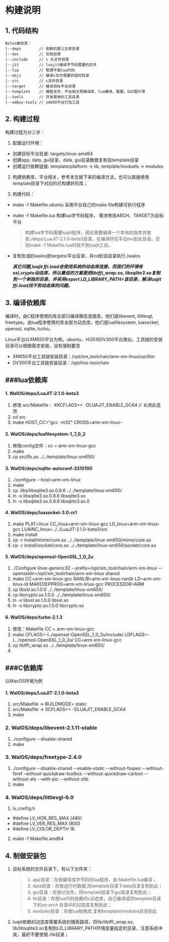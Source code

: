 # 构建说明

## 1. 代码结构
```
Walos根目录：
|--deps        // 依赖的第三方库目录
|--doc         // 文档目录
|--include     // c 头文件目录
|--jit         // luajit编译字节码需要的文件
|--lua         // 管理平面lua代码
|--objs        // 编译c文件需要的临时目录
|--src         // c文件目录
|--target      // 编译目标平台目录
|--template    // 模板文件，平台相关预编译库、lua模块、数据，GUI图片等
|--tools       // 开发使用的工具目录
|--xm6xx-tools // xm650平台打包工具
```

## 2. 构建过程
构建过程为分三步：
1. 配置运行环境：
- 创建目标平台目录: targets/linux-amd64 
- 创建app, data, gui目录，data, gui目录数据复制自template目录
- 创建运行依赖链接: template/platform -> lib, template/moduels -> modules

2. 构建依赖库，平台相关，参考本文接下来的编译方法，也可以直接使用template目录下对应的已构建好的库；

3. 构建代码：
- make -f Makefile.ubuntu 采用平台自己的make file构建可执行程序
- make -f Makefile.lua 构建lua字节码程序， 需求修改ARCH、TARGET为目标平台 
   >构建lua字节码需要luajit程序，因此需要编译一个本地的版本并放到./deps/LuaJIT-2.1.0-beta3目录，在编译好后手动mv到此目录，否则make -f Makefile.lua时找不到luajit工具。
- 复制生成的walos到targets/平台目录，并cd到该目录执行./walos

   ***其它问题,luajit ffi.load会使用系统的动态库连接，而我们的环境有ssl,crypto动态库，所以最佳的方案是把libtffi_wrap.so, libsqlite3.so复制到一个单独的目录，并采用export LD_LIBRARY_PATH=该目录，解决luajit ffi.load找不到动态库的问题。***

## 3. 编译依赖库
编译时，由C程序使用的库全部只编译静态连接库，他们是libevent, littlevgl, freetype。由lua程序使用的库全部为动态库，他们是luafilesystem, luasocket, openssl, sqlite, turbo。

Linux平台以XM650平台为例，ubuntu、Hi3516DV300平台类似，工具链的安装目录可以根据需求安装，没有强制要求
- XM650平台工具链安装目录：/opt/xm_toolchain/arm-xm-linux/usr/bin
- DV300平台工具链安装目录：/opt/hisi-toolchain

###lua依赖库
--------------

#### 1. WalOS/deps/LuaJIT-2.1.0-beta3
1. 修改 src/Makefile：
   #XCFLAGS+= -DLUAJIT_ENABLE_GC64     // 关闭此选项
2. cd src 
3. make HOST_CC="gcc -m32" CROSS=arm-xm-linux-

#### 2. WalOS/deps/luafilesystem-1_7_0_2
1. 修改config文件：cc = arm-xm-linux-gcc
2. make
3. cp src/lfs.so ../../template/linux-xm650/

#### 3. WalOS/deps/sqlite-autoconf-3310100
1. ./configure --host=arm-xm-linux
2. make 
3. cp .libs/libsqlite3.so.0.8.6 ../../template/linux-xm650/
4. ln -s libsqlite3.so.0.8.6 libsqlite3.so
5. ln -s libsqlite3.so.0.8.6 libsqlite3.so.0

#### 4. WalOS/deps/luasocket-3.0-rc1
1. make PLAT=linux CC_linux=arm-xm-linux-gcc LD_linux=arm-xm-linux-gcc LUAINC_linux=../../LuaJIT-2.1.0-beta3/src
2. make install
3. cp -r install/mime/core.so ../../template/linux-xm650/mime/core.so
4. cp -r install/socket/core.so ../../template/linux-xm650/socket/core.so

#### 5. WalOS/deps/openssl-OpenSSL_1_0_2u
1.  ./Configure linux-generic32 --prefix=/opt/xm_toolchain/arm-xm-linux --openssldir=/opt/xm_toolchain/arm-xm-linux shared
2. make CC=arm-xm-linux-gcc RANLIB=arm-xm-linux-ranlib LD=arm-xm-linux-ld MAKEDEPPROG=arm-xm-linux-gcc        PROCESSOR=ARM
3. cp libssl.so.1.0.0 ../../template/linux-xm650/
4. cp libcrypto.so.1.0.0 ../../template/linux-xm650/
5. ln -s libssl.so.1.0.0 libssl.so
6. ln -s libcrypto.so.1.0.0 libcrypto.so

#### 6. WalOS/deps/turbo-2.1.3
1. 修改：Makefile
   CC = arm-xm-linux-gcc
2.  make CFLAGS=-I../openssl-OpenSSL_1_0_2u/include/ LDFLAGS=-L../openssl-OpenSSL_1_0_2u/ CC=arm-xm-linux-gcc
3. cp libtffi_wrap.so ../../template/linux-xm650/
4. 

###C依赖库
-------------

以MacOS环境为例
#### 1. WalOS/deps/LuaJIT-2.1.0-beta3
1. src/Makefile -> BUILDMODE= static 
2. src/Makefile -> XCFLAGS+= -DLUAJIT_ENABLE_GC64 
3. make

### 2. WalOS/deps/libevent-2.1.11-stable
1. ./configure --disable-shared
2. make

### 3. WalOS/deps/freetype-2.4.0
1. ./configure --disable-shared --enable-static --without-fsspec --without-fsref -without-quickdraw-toolbox --without-quickdraw-carbon --without-ats --with-pic  --without-zlib
2. make

### 4. WalOS/deps/littlevgl-6.0
1. lv_config.h
- #define LV_HOR_RES_MAX      (480)                                           
- #define LV_VER_RES_MAX      (800)
- #define LV_COLOR_DEPTH      16
2. make -f Makefile.amd64

## 4. 制做安装包
1. 目标系统的文件目录下，有以下文件夹：
   >1. app目录：存放编译成字节码的lua程序，由 Makefile.lua编译；
   >2. data目录：存放运行时数据,将template目录下data目录复制到此；
   >3. gui目录：存放UI文件，将template目录下gui目录复制到此；
   >4. lib目录：存放lua代码依赖的c动态库，自己编译或将template目录下的*os-arch* 目录中的动态库复制到此；
   >5. modules目录：存放lua依赖库,复制template/modules目录到此
2. luajit依赖的动态库需要系统的搜索路径，将lib/libtffi_wrap.so, lib/libsqlite3.so复制到LD_LIBRARY_PATH环境变量指定的目录，注意系统冲突，最好不要使用./lib目录；

